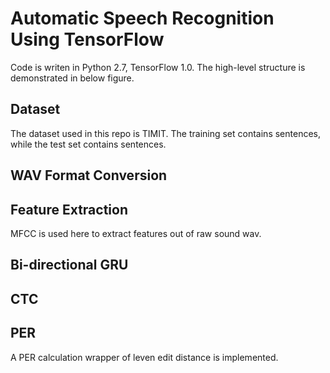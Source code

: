 # Automatic Speech Recognition Using TensorFlow
Code is writen in Python 2.7, TensorFlow 1.0.
The high-level structure is demonstrated in below figure. 

## Dataset
The dataset used in this repo is TIMIT. The training set contains sentences, while the test set contains sentences. 

## WAV Format Conversion

## Feature Extraction
MFCC is used here to extract features out of raw sound wav.

## Bi-directional GRU

## CTC

## PER
A PER calculation wrapper of leven edit distance is implemented.
